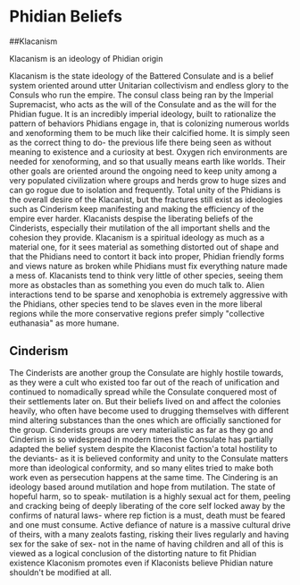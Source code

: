 # Phidian Beliefs

##Klacanism

Klacanism is an ideology of Phidian origin

Klacanism is the state ideology of the Battered Consulate and is a belief system oriented around utter Unitarian collectivism and endless glory to the Consuls who run the empire.  The consul class being ran by the Imperial Supremacist, who acts as the will of the Consulate and as the will for the Phidian fugue.  It is an incredibly imperial ideology, built to rationalize the pattern of behaviors Phidians engage in, that is colonizing numerous worlds and xenoforming them to be much like their calcified home.  It is simply seen as the correct thing to do- the previous life there being seen as without meaning to existence and a curiosity at best.  Oxygen rich environments are needed for xenoforming, and so that usually means earth like worlds.  Their other goals are oriented around the ongoing need to keep unity among a very populated civilization where groups and herds grow to huge sizes and can go rogue due to isolation and frequently.  Total unity of the Phidians is the overall desire of the Klacanist, but the fractures still exist as ideologies such as Cinderism keep manifesting and making the efficiency of the empire ever harder.  Klacanists despise the liberating beliefs of the Cinderists, especially their mutilation of the all important shells and the cohesion they provide.  Klacanism is a spiritual ideology as much as a material one, for it sees material as something distorted out of shape and that the Phidians need to contort it back into proper, Phidian friendly forms and views nature as broken while Phidians must fix everything nature made a mess of.  Klacanists tend to think very little of other species, seeing them more as obstacles than as something you even do much talk to.  Alien interactions tend to be sparse and xenophobia is extremely aggressive with the Phidians, other species tend to be slaves even in the more liberal regions while the more conservative regions prefer simply "collective euthanasia" as more humane.  

## Cinderism

The Cinderists are another group the Consulate are highly hostile towards, as they were a cult who existed too far out of the reach of unification and continued to nomadically spread while the Consulate conquered most of their settlements later on.  But their beliefs lived on and affect the colonies heavily, who often have become used to drugging themselves with different mind altering substances than the ones which are officially sanctioned for the group.  Cinderists groups are very materialistic as far as they go and Cinderism is so widespread in modern times the Consulate has partially adapted the belief system despite the Klaconist faction'a total hostility to the deviants- as it is believed conformity and unity to the Consulate matters more than ideological conformity, and so many elites tried to make both work even as persecution happens at the same time.  The Cindering is an ideology based around mutilation and hope from mutilation.  The state of hopeful harm, so to speak- mutilation is a highly sexual act for them, peeling and cracking being of deeply liberating of the core self locked away by the confirms of natural laws- where rep fiction is a must, death must be feared and one must consume.  Active defiance of nature is a massive cultural drive of theirs, with a many zealots fasting, risking their lives regularly and having sex for the sake of sex- not in the name of having children and all of this is viewed as a logical conclusion of the distorting nature to fit Phidian existence Klaconism promotes even if Klaconists believe Phidian nature shouldn't be modified at all.

